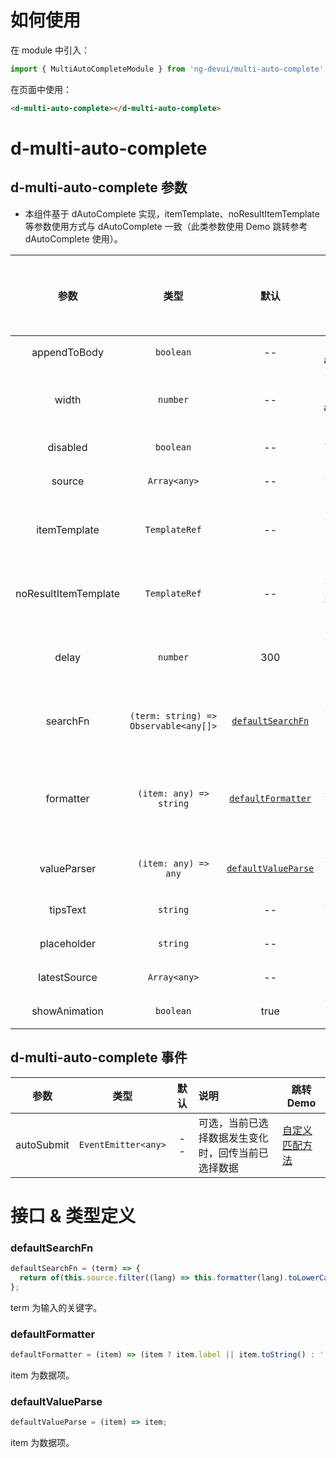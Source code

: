 # 如何使用

在 module 中引入：

```ts
import { MultiAutoCompleteModule } from 'ng-devui/multi-auto-complete';
```

在页面中使用：

```html
<d-multi-auto-complete></d-multi-auto-complete>
```

# d-multi-auto-complete

## d-multi-auto-complete 参数

- 本组件基于 dAutoComplete 实现，itemTemplate、noResultItemTemplate 等参数使用方式与 dAutoComplete 一致（此类参数使用 Demo 跳转参考 dAutoComplete 使用）。

|         参数         |                 类型                  |                   默认                    | 说明                                                                           | 跳转 Demo                                  |全局配置项| 
| :----------------: | :------------------: | :-----------------------------------: | :---------------------------------------: | :----------------------------------------------------------------------------- | ------------------------------------------ |
|     appendToBody     |               `boolean`               |                    --                     | 可选，是否 appendToBody                                                        | [基本用法](demo#basic-usage)               |
|        width         |               `number`                |                    --                     | 可选，控制下拉框宽度，搭配 appendToBody 使用（`px`）                           |
|       disabled       |               `boolean`               |                    --                     | 可选，是否禁用                                                                 | [使用禁用](demo#auto-complete-disabled)    |
|        source        |             `Array<any>`              |                    --                     | 可选，数据列表                                                                 | [基本用法](demo#basic-usage)               |
|     itemTemplate     |             `TemplateRef`             |                    --                     | 可选，下拉选项模板                                                             | [自定义模板展示](demo#auto-custom)         |
| noResultItemTemplate |             `TemplateRef`             |                    --                     | 可选，结果不存在时的显示模板                                                   | [自定义模板展示](demo#auto-custom)         |
|        delay         |               `number`                |                    300                    | 可选，输入结束 dalay 毫秒后启动查询（`ms`）                                    | [自定义模板展示](demo#auto-custom)         |
|       searchFn       | `(term: string) => Observable<any[]>` |   [`defaultSearchFn`](#defaultsearchfn)   | 可选，自定义搜索过滤                                                           | [自定义匹配方法](demo#auto-complete-array) |
|      formatter       |        `(item: any) => string`        |  [`defaultFormatter`](#defaultformatter)  | 可选，对 item 的数据进行自定义显示内容，默认显示 item.label 或 item.toString() | [设置禁用](demo#auto-disable)              |
|     valueParser      |         `(item: any) => any`          | [`defaultValueParse`](#defaultvalueparse) | 可选，对选中数据进行转化                                                       | [启用懒加载](demo#auto-lazy-load)          |
|       tipsText       |               `string`                |                    --                     | 可选，提示文字                                                                 | [设置禁用](demo#auto-disable)              |
|     placeholder      |               `string`                |                    --                     | 可选，placeholder                                                              | [基本用法](demo#basic-usage)               |
|     latestSource     |             `Array<any>`              |                    --                     | 可选， 最近输入                                                                | [最近输入](demo#auto-latest)               |
|  showAnimation   |             `boolean`              |                                 true                                  |  可选，是否开启动画 |   | ✔ |

## d-multi-auto-complete 事件

|    参数    |        类型         | 默认 | 说明                                               | 跳转 Demo                                  |
| :--------: | :-----------------: | :--: | :------------------------------------------------- | ------------------------------------------ |
| autoSubmit | `EventEmitter<any>` |  --  | 可选，当前已选择数据发生变化时，回传当前已选择数据 | [自定义匹配方法](demo#auto-complete-array) |

# 接口 & 类型定义

### defaultSearchFn

```ts
defaultSearchFn = (term) => {
  return of(this.source.filter((lang) => this.formatter(lang).toLowerCase().indexOf(term.toLowerCase()) !== -1));
};
```

term 为输入的关键字。

### defaultFormatter

```ts
defaultFormatter = (item) => (item ? item.label || item.toString() : '');
```

item 为数据项。

### defaultValueParse

```ts
defaultValueParse = (item) => item;
```

item 为数据项。

